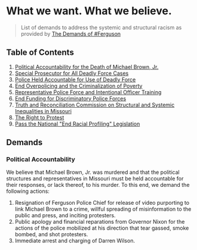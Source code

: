 What we want. What we believe.
=======
> List of demands to address the systemic and structural racism as provided by [The Demands of #Ferguson](http://thedemands.org)

Table of Contents
---

1. [Political Accountability for the Death of Michael Brown, Jr.](#political-accountability)
2. [Special Prosecutor for All Deadly Force Cases](#specialprosecutor)
3. [Police Held Accountable for Use of Deadly Force](#policeaccountability)
4. [End Overpolicing and the Criminalization of Poverty](#endoverpolicing)
5. [Representative Police Force and Intentional Officer Training](#training)
6. [End Funding for Discriminatory Police Forces](#defund)
7. [Truth and Reconciliation Commission on Structural and Systemic Inequalities in Missouri](#commission)
8. [The Right to Protest](#protest)
9. [Pass the National "End Racial Profiling" Legislation](#profiling)

Demands
---
### Political Accountability

We believe that Michael Brown, Jr. was murdered and that the political structures and representatives in Missouri must be held accountable for their responses, or lack thereof, to his murder.
To this end, we demand the following actions:
1. Resignation of Ferguson Police Chief for release of video purporting to link Michael Brown to a crime, willful spreading of misinformation to the public and press, and inciting protesters.
2. Public apology and financial reparations from Governor Nixon for the actions of the police mobilized at his direction that tear gassed, smoke bombed, and shot protesters.
3. Immediate arrest and charging of Darren Wilson.
